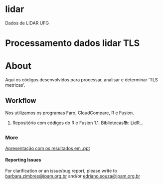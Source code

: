 # lidar
Dados de LIDAR UFG

<div>
<h1>  Processamento dados lidar TLS </h1>
<div>


# About  

Aqui os códigos desenvolvidos para processar, analisar e determinar 'TLS metricas'.

## Workflow

Nos utilizamos os programas Faro, CloudCompare, R e Fusion. 


1. Repositório com códigos do R e Fusion
1.1. Bibliotecas📚: LidR...

### More

[Apresentação com os resultados em .ppt](https://docs.google.com/presentation/d/1RRtVwBPxk9LvSeRLo1eBdc0E9WqFgQBSbjUhWohuS7w/edit?usp=sharing>)

#### Reporting Issues
For clarification or an issue/bug report, please write to <barbara.zimbres@ipam.org.br> and/or <edriano.souza@ipam.org.br> 

